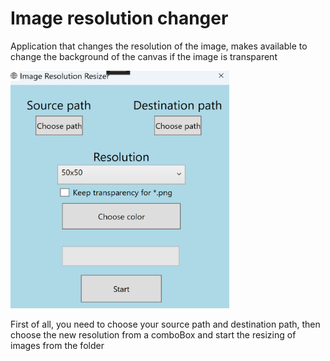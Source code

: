 # Image resolution changer
 Application that changes the resolution of the image, makes available to change the background of the canvas if the image is transparent

 
 <img src="./UI.png" width="350" height="380" horizontalAligment="center"/>
 
 
 First of all, you need to choose your source path and destination path, then choose the new resolution from a comboBox and start the resizing of images from the folder
